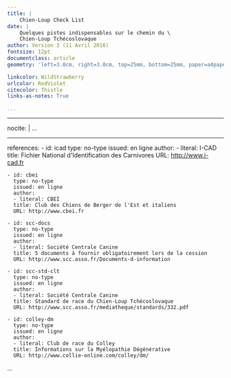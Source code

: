 ```yaml
---
title: |
    Chien-Loup Check List
date: |
    Quelques pistes indispensables sur le chemin du \
    Chien-Loup Tchécoslovaque
author: Version 3 (11 Avril 2016)
fontsize: 12pt
documentclass: article
geometry: 'left=3.0cm, right=3.0cm, top=25mm, bottom=25mm, paper=a4paper'

linkcolor: WildStrawberry
urlcolor: RedViolet
citecolor: Thistle
links-as-notes: True

...
```


<!--toc generated here-->
<!--lot generated here-->
<!--lof generated here-->
<!--\newpage-->

---
nocite: |
    <!--@icad @cbei @scc-docs @scc-std-clt @colley-dm-->
...

---
references:
    - id: icad
      type: no-type
      issued: en ligne
      author:
      - literal: I-CAD
      title: Fichier National d'Identification des Carnivores
      URL: http://www.i-cad.fr

    - id: cbei
      type: no-type
      issued: en ligne
      author:
      - literal: CBEI
      title: Club des Chiens de Berger de l'Est et italiens
      URL: http://www.cbei.fr

    - id: scc-docs
      type: no-type
      issued: en ligne
      author:
      - literal: Société Centrale Canine
      title: 5 documents à fournir obligatoirement lors de la cession
      URL: http://www.scc.asso.fr/Documents-d-information

    - id: scc-std-clt
      type: no-type
      issued: en ligne
      author:
      - literal: Société Centrale Canine
      title: Standard de race du Chien-Loup Tchécoslovaque
      URL: http://www.scc.asso.fr/mediatheque/standards/332.pdf

    - id: colley-dm
      type: no-type
      issued: en ligne
      author:
      - literal: Club de race du Colley
      title: Informations sur la Myélopathie Dégénérative
      URL: http://www.collie-online.com/colley/dm/
...
